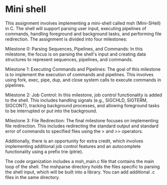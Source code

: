# Mini shell

This assignment involves implementing a mini-shell called msh (Mini-SHell) in C. The shell will support parsing user input, executing pipelines of commands, handling foreground and background tasks, and performing file redirection. The assignment is divided into four milestones:


Milestone 0: Parsing Sequences, Pipelines, and Commands: In this milestone, the focus is on parsing the shell's input and creating data structures to represent sequences, pipelines, and commands.


Milestone 1: Executing Commands and Pipelines: The goal of this milestone is to implement the execution of commands and pipelines. This involves using fork, exec, pipe, dup, and close system calls to execute commands in pipelines.


Milestone 2: Job Control: In this milestone, job control functionality is added to the shell. This includes handling signals (e.g., SIGCHLD, SIGTERM, SIGCONT), tracking background processes, and allowing foreground tasks to be interrupted or put into the background.


Milestone 3: File Redirection: The final milestone focuses on implementing file redirection. This includes redirecting the standard output and standard error of commands to specified files using the > and >> operators.


Additionally, there is an opportunity for extra credit, which involves implementing additional job control features and an autocomplete functionality using a prefix trie (ptrie).


The code organization includes a msh_main.c file that contains the main loop of the shell. The mshparse directory holds the files specific to parsing the shell input, which will be built into a library. You can add additional .c files in the same directory.

